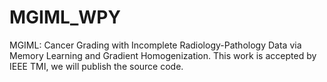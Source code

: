 # MGIML_WPY
MGIML: Cancer Grading with Incomplete Radiology-Pathology Data via Memory Learning and Gradient Homogenization. This work is accepted by IEEE TMI, we will publish the source code.
